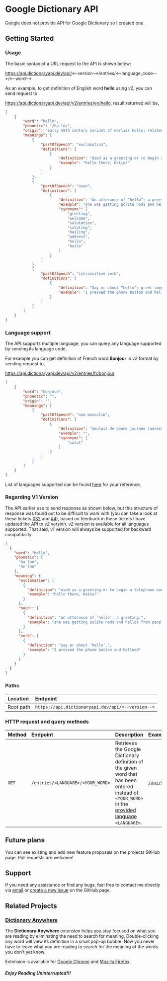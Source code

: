# Google Dictionary API

Google does not provide API for Google Dictionary so I created one.

## Getting Started

### Usage 

The basic syntax of a URL request to the API is shown below:

https://api.dictionaryapi.dev/api/<--version-->/entries/<--language_code-->/<--word-->

As an example, to get definition of English word **hello** using _v2_, you can send request to

https://api.dictionaryapi.dev/api/v2/entries/en/hello, result returned will be,

```json
[
    {
        "word": "hello",
        "phonetic": "/həˈlō/",
        "origin": "Early 19th century variant of earlier hollo; related to holla.",
        "meanings": [
            {
                "partOfSpeech": "exclamation",
                "definitions": [
                    {
                        "definition": "Used as a greeting or to begin a telephone conversation.",
                        "example": "hello there, Katie!"
                    }
                ]
            },
            {
                "partOfSpeech": "noun",
                "definitions": [
                    {
                        "definition": "An utterance of “hello”; a greeting.",
                        "example": "she was getting polite nods and hellos from people",
                        "synonyms": [
                            "greeting",
                            "welcome",
                            "salutation",
                            "saluting",
                            "hailing",
                            "address",
                            "hello",
                            "hallo"
                        ]
                    }
                ]
            },
            {
                "partOfSpeech": "intransitive verb",
                "definitions": [
                    {
                        "definition": "Say or shout “hello”; greet someone.",
                        "example": "I pressed the phone button and helloed"
                    }
                ]
            }
        ]
    }
]
```

### Language support

The API supports multiple language, you can query any language supported by sending its language code.

For example you can get definition of French word **Bonjour** in _v2_ format by sending request to,

https://api.dictionaryapi.dev/api/v2/entries/fr/bonjour

```json
[
    {
        "word": "bonjour",
        "phonetic": "",
        "origin": "",
        "meanings": [
            {
                "partOfSpeech": "nom masculin",
                "definitions": [
                    {
                        "definition": "Souhait de bonne journée (adressé en arrivant, en rencontrant).",
                        "example": "",
                        "synonyms": [
                            "salut"
                        ]
                    }
                ]
            }
        ]
    }
]
```


List of languages supported can be found [here](https://dictionaryapi.dev/languageCode.txt) for your reference.

### Regarding V1 Version
The API earlier use to send response as shown below, but this structure of response was found out to be difficult to work with (you can take a look at these tickets [#32](https://github.com/meetDeveloper/googleDictionaryAPI/issues/32) and [#4](https://github.com/meetDeveloper/googleDictionaryAPI/issues/4)), based on feedback in these tickets I have updated the API to _v2_ version. _v2_ version is available for all languages supported. That said, _v1_ version will always be supported for backward compatibility.

```json
[
  {
    "word": "hello",
    "phonetic": [
      "həˈləʊ",
      "hɛˈləʊ"
    ],
    "meaning": {
      "exclamation": [
        {
          "definition": "used as a greeting or to begin a telephone conversation.",
          "example": "hello there, Katie!"
        }
      ],
      "noun": [
        {
          "definition": "an utterance of ‘hello’; a greeting.",
          "example": "she was getting polite nods and hellos from people"
        }
      ],
      "verb": [
        {
          "definition": "say or shout ‘hello’.",
          "example": "I pressed the phone button and helloed"
        }
      ]
    }
  }
]
```

### Paths

| Location | Endpoint |
| :-- | :-- |
| Root path | `https://api.dictionaryapi.dev/api/<--version-->`|

### HTTP request and query methods

| Method | Endpoint | Description | Examples |
| :-- | :-- | :-- | :-- |
| `GET` | `/entries/<LANGUAGE>/<YOUR_WORD>`| Retrieves the Google Dictionary definition of the given word that has been entered instead of `<YOUR_WORD>` in the [provided language](https://dictionaryapi.dev/languageCode.txt) `<LANGUAGE>`. | [`/api/v2/entries/fr/bonjour`](https://api.dictionaryapi.dev/api/v2/entries/fr/bonjour) |

## Future plans  

You can see existing and add new feature proposals on the projects GitHub page.
Pull requests are welcome!

## Support  

If you need any assistance or find any bugs, feel free to contact me directly via [email](mailto:srjjain1996@gmail.com) or [create a new issue](https://github.com/meetDeveloper/googleDictionaryAPI/issues) on the GitHub page.

## Related Projects

### [Dictionary Anywhere](https://github.com/meetDeveloper/Dictionary-Anywhere)

The **Dictionary Anywhere** extension helps you stay focused on what you are reading by eliminating the need to search for meaning, 
Double-clicking any word will view its definition in a small pop-up bubble. 
Now you never have to leave what you are reading to search for the meaning of the words you don't yet know.

Extension is available for [Google Chrome](https://chrome.google.com/webstore/detail/dictionary-anywhere/hcepmnlphdfefjddkgkblcjkbpbpemac/) and [Mozilla Firefox](https://addons.mozilla.org/en-US/firefox/addon/dictionary-anyvhere).
##### Enjoy Reading Uninterrupted!!!
